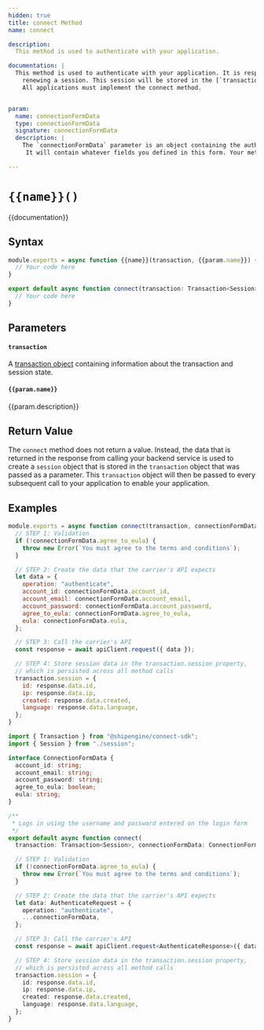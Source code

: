 ```yaml
---
hidden: true
title: connect Method
name: connect

description:
  This method is used to authenticate with your application.

documentation: |
  This method is used to authenticate with your application. It is responsible for verifying the supplied user credentials and establishing or
    renewing a session. This session will be stored in the [`transaction`](./../transaction.md) object and will be passed as an argument in every subsequent method call.
    All applications must implement the connect method.


param:
  name: connectionFormData
  type: connectionFormData
  signature: connectionFormData
  description: |
    The `connectionFormData` parameter is an object containing the authentication information gathered using the [connection form](../forms.md) you created for your application.
     It will contain whatever fields you defined in this form. Your method must then use this data to perform authentication with your backend service.

---
```

`{{name}}()`
===============================================
{{documentation}}

Syntax
-----------------------------------------------
```javascript
module.exports = async function {{name}}(transaction, {{param.name}}) {
  // Your code here
}
```

```typescript
export default async function connect(transaction: Transaction<Session>, connectionFormData: ConnectionFormData): Promise<void> {
  // Your code here
}
```




Parameters
-----------------------------------------------

#### `transaction`
A [transaction object](../transaction.md) containing information about the transaction and session state.

#### `{{param.name}}`
{{param.description}}

Return Value
-----------------------------------------------
The `connect` method does not return a value. Instead, the data that is returned in the response from calling your backend
service is used to create a `session` object that is stored in the `transaction` object that was passed as a parameter. This
`transaction` object will then be passed to every subsequent call to your application to enable your application.


Examples
-----------------------------------------------

```javascript
module.exports = async function connect(transaction, connectionFormData) {
  // STEP 1: Validation
  if (!connectionFormData.agree_to_eula) {
    throw new Error(`You must agree to the terms and conditions`);
  }

  // STEP 2: Create the data that the carrier's API expects
  let data = {
    operation: "authenticate",
    account_id: connectionFormData.account_id,
    account_email: connectionFormData.account_email,
    account_password: connectionFormData.account_password,
    agree_to_eula: connectionFormData.agree_to_eula,
    eula: connectionFormData.eula,
  };

  // STEP 3: Call the carrier's API
  const response = await apiClient.request({ data });

  // STEP 4: Store session data in the transaction.session property,
  // which is persisted across all method calls
  transaction.session = {
    id: response.data.id,
    ip: response.data.ip,
    created: response.data.created,
    language: response.data.language,
  };
}
```

```typescript
import { Transaction } from "@shipengine/connect-sdk";
import { Session } from "./session";

interface ConnectionFormData {
  account_id: string;
  account_email: string;
  account_password: string;
  agree_to_eula: boolean;
  eula: string;
}

/**
 * Logs in using the username and password entered on the login form
 */
export default async function connect(
  transaction: Transaction<Session>, connectionFormData: ConnectionFormData): Promise<void> {

  // STEP 1: Validation
  if (!connectionFormData.agree_to_eula) {
    throw new Error(`You must agree to the terms and conditions`);
  }

  // STEP 2: Create the data that the carrier's API expects
  let data: AuthenticateRequest = {
    operation: "authenticate",
    ...connectionFormData,
  };

  // STEP 3: Call the carrier's API
  const response = await apiClient.request<AuthenticateResponse>({ data });

  // STEP 4: Store session data in the transaction.session property,
  // which is persisted across all method calls
  transaction.session = {
    id: response.data.id,
    ip: response.data.ip,
    created: response.data.created,
    language: response.data.language,
  };
}
```


